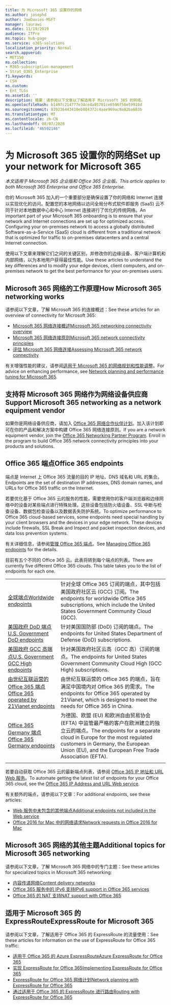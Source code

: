 ```yaml
---
title: 为 Microsoft 365 设置你的网络
ms.author: josephd
author: JoeDavies-MSFT
manager: laurawi
ms.date: 11/19/2019
audience: ITPro
ms.topic: hub-page
ms.service: o365-solutions
localization_priority: Normal
search.appverid:
- MET150
ms.collection:
- M365-subscription-management
- Strat_O365_Enterprise
f1.keywords:
- CSH
ms.custom:
- Ent_TLGs
ms.assetid: ''
description: 摘要：请参阅以下文章以了解适用于 Microsoft 365 的网络。
ms.openlocfilehash: b1497c214777e34ce4a85701ce6596f50e59910d
ms.sourcegitcommit: 839236443410eb804372c4aae969ac9a82ba683b
ms.translationtype: MT
ms.contentlocale: zh-CN
ms.lasthandoff: 08/07/2020
ms.locfileid: "46592146"
---
```

# <a name="set-up-your-network-for-microsoft-365"></a><span data-ttu-id="5a5c1-103">为 Microsoft 365 设置你的网络</span><span class="sxs-lookup"><span data-stu-id="5a5c1-103">Set up your network for Microsoft 365</span></span>

<span data-ttu-id="5a5c1-104">*本文适用于 Microsoft 365 企业版和 Office 365 企业版。*</span><span class="sxs-lookup"><span data-stu-id="5a5c1-104">*This article applies to both Microsoft 365 Enterprise and Office 365 Enterprise.*</span></span>

<span data-ttu-id="5a5c1-p101">你的 Microsoft 365 加入的一个重要部分是确保设置了你的网络和 Internet 连接以实现优化的访问。配置您的本地网络以访问全局分布式软件即服务 (SaaS) 云不同于针对本地数据中心和中心 Internet 连接进行了优化的传统网络。</span><span class="sxs-lookup"><span data-stu-id="5a5c1-p101">An important part of your Microsoft 365 onboarding is to ensure that your network and Internet connections are set up for optimized access. Configuring your on-premises network to access a globally distributed Software-as-a-Service (SaaS) cloud is different from a traditional network that is optimized for traffic to on-premises datacenters and a central Internet connection.</span></span> 

<span data-ttu-id="5a5c1-107">使用以下文章来理解它们之间的关键区别，并修改你的边缘设备、客户端计算机和内部网络，以为本地用户获得最佳性能。</span><span class="sxs-lookup"><span data-stu-id="5a5c1-107">Use these articles to understand the key differences and to modify your edge devices, client computers, and on-premises network to get the best performance for your on-premises users.</span></span>

## <a name="how-microsoft-365-networking-works"></a><span data-ttu-id="5a5c1-108">Microsoft 365 网络的工作原理</span><span class="sxs-lookup"><span data-stu-id="5a5c1-108">How Microsoft 365 networking works</span></span>

<span data-ttu-id="5a5c1-109">请参阅以下文章，了解 Microsoft 365 的连接概述：</span><span class="sxs-lookup"><span data-stu-id="5a5c1-109">See these articles for an overview of connectivity for Microsoft 365:</span></span>

- [<span data-ttu-id="5a5c1-110">Microsoft 365 网络连接概述</span><span class="sxs-lookup"><span data-stu-id="5a5c1-110">Microsoft 365 networking connectivity overview</span></span>](office-365-networking-overview.md)
- [<span data-ttu-id="5a5c1-111">Microsoft 365 网络连接原则</span><span class="sxs-lookup"><span data-stu-id="5a5c1-111">Microsoft 365 network connectivity principles</span></span>](office-365-network-connectivity-principles.md)
- [<span data-ttu-id="5a5c1-112">评估 Microsoft 365 网络连接</span><span class="sxs-lookup"><span data-stu-id="5a5c1-112">Assessing Microsoft 365 network connectivity</span></span>](assessing-network-connectivity.md)

<span data-ttu-id="5a5c1-113">有关增强性能的建议，请参阅[适用于 Microsoft 365 的网络规划和性能调整](network-planning-and-performance.md)。</span><span class="sxs-lookup"><span data-stu-id="5a5c1-113">For advice on enhancing performance, see [Network planning and performance tuning for Microsoft 365](network-planning-and-performance.md).</span></span>

## <a name="support-microsoft-365-networking-as-a-network-equipment-vendor"></a><span data-ttu-id="5a5c1-114">支持将 Microsoft 365 网络作为网络设备供应商</span><span class="sxs-lookup"><span data-stu-id="5a5c1-114">Support Microsoft 365 networking as a network equipment vendor</span></span>

<span data-ttu-id="5a5c1-p102">如果你是网络设备供应商，请加入 [Office 365 网络合作伙伴计划](office-365-networking-partner-program.md)。加入该计划即可在你的产品和解决方案中构建 Office 365 网络连接原则。</span><span class="sxs-lookup"><span data-stu-id="5a5c1-p102">If you are a network equipment vendor, join the [Office 365 Networking Partner Program](office-365-networking-partner-program.md). Enroll in the program to build Office 365 network connectivity principles into your products and solutions.</span></span> 

## <a name="office-365-endpoints"></a><span data-ttu-id="5a5c1-117">Office 365 端点</span><span class="sxs-lookup"><span data-stu-id="5a5c1-117">Office 365 endpoints</span></span>

<span data-ttu-id="5a5c1-118">端点是 Internet 上 Office 365 流量的目的 IP 地址、DNS 域名和 URL 的集合。</span><span class="sxs-lookup"><span data-stu-id="5a5c1-118">Endpoints are the set of destination IP addresses, DNS domain names, and URLs for Office 365 traffic on the Internet.</span></span> 

<span data-ttu-id="5a5c1-p103">若要优化基于 Office 365 云的服务的性能，需要使用你的客户端浏览器和边缘网络中的设备对某些端点进行特殊处理。这些设备包括防火墙设备、SSL 中断与检查设备、数据包检查设备以及数据丢失防护系统。</span><span class="sxs-lookup"><span data-stu-id="5a5c1-p103">To optimize performance to Office 365 cloud-based services, some endpoints need special handling by your client browsers and the devices in your edge network. These devices include firewalls, SSL Break and Inspect and packet inspection devices, and data loss prevention systems.</span></span>

<span data-ttu-id="5a5c1-121">有关详细信息，请参阅[管理 Office 365 端点](managing-office-365-endpoints.md)。</span><span class="sxs-lookup"><span data-stu-id="5a5c1-121">See [Managing Office 365 endpoints](managing-office-365-endpoints.md) for the details.</span></span>

<span data-ttu-id="5a5c1-p104">目前有五个不同的 Office 365 云。此表将转到每个端点的列表。</span><span class="sxs-lookup"><span data-stu-id="5a5c1-p104">There are currently five different Office 365 clouds. This table takes you to the list of endpoints for each one.</span></span>

|||
|:-------|:-----|
| [<span data-ttu-id="5a5c1-124">全球端点</span><span class="sxs-lookup"><span data-stu-id="5a5c1-124">Worldwide endpoints</span></span>](urls-and-ip-address-ranges.md) | <span data-ttu-id="5a5c1-125">针对全球 Office 365 订阅的端点，其中包括美国政府社区云 (GCC) 订阅。</span><span class="sxs-lookup"><span data-stu-id="5a5c1-125">The endpoints for worldwide Office 365 subscriptions, which include the United States Government Community Cloud (GCC).</span></span> |
| [<span data-ttu-id="5a5c1-126">美国政府 DoD 端点</span><span class="sxs-lookup"><span data-stu-id="5a5c1-126">U.S. Government DoD endpoints</span></span>](office-365-u-s-government-dod-endpoints.md) | <span data-ttu-id="5a5c1-127">针对美国国防部 (DoD) 订阅的端点。</span><span class="sxs-lookup"><span data-stu-id="5a5c1-127">The endpoints for United States Department of Defense (DoD) subscriptions.</span></span> |
| [<span data-ttu-id="5a5c1-128">美国政府 GCC 高端点</span><span class="sxs-lookup"><span data-stu-id="5a5c1-128">U.S. Government GCC High endpoints</span></span>](office-365-u-s-government-gcc-high-endpoints.md) | <span data-ttu-id="5a5c1-129">针对美国政府社区云高（GCC 高）订阅的端点。</span><span class="sxs-lookup"><span data-stu-id="5a5c1-129">The endpoints for United States Government Community Cloud High (GCC High) subscriptions.</span></span> |
| [<span data-ttu-id="5a5c1-130">由世纪互联运营的 Office 365 端点</span><span class="sxs-lookup"><span data-stu-id="5a5c1-130">Office 365 operated by 21Vianet endpoints</span></span>](urls-and-ip-address-ranges-21vianet.md) | <span data-ttu-id="5a5c1-131">由世纪互联运营的 Office 365 的端点，旨在满足中国境内对 Office 365 的需求。</span><span class="sxs-lookup"><span data-stu-id="5a5c1-131">The endpoints for Office 365 operated by 21Vianet, which is designed to meet the needs for Office 365 in China.</span></span> |
| [<span data-ttu-id="5a5c1-132">Office 365 Germany 端点</span><span class="sxs-lookup"><span data-stu-id="5a5c1-132">Office 365 Germany endpoints</span></span>](office-365-germany-endpoints.md) | <span data-ttu-id="5a5c1-133">为德国、欧盟 (EU) 和欧洲自由贸易协会 (EFTA) 中监管最严格的客户在欧洲建立的独立云的端点。</span><span class="sxs-lookup"><span data-stu-id="5a5c1-133">The endpoints for a separate cloud in Europe for the most regulated customers in Germany, the European Union (EU), and the European Free Trade Association (EFTA).</span></span> |
|||

<span data-ttu-id="5a5c1-134">若要自动获取 Office 365 云的最新端点列表，请参阅 [Office 365 IP 地址和 URL Web 服务](office-365-ip-web-service.md)。</span><span class="sxs-lookup"><span data-stu-id="5a5c1-134">To automate getting the latest list of endpoints for your Office 365 cloud, see the [Office 365 IP Address and URL Web service](office-365-ip-web-service.md).</span></span>

<span data-ttu-id="5a5c1-135">有关额外的端点，请参阅以下文章：</span><span class="sxs-lookup"><span data-stu-id="5a5c1-135">For additional endpoints, see these articles:</span></span>

- [<span data-ttu-id="5a5c1-136">Web 服务中未包含的其他端点</span><span class="sxs-lookup"><span data-stu-id="5a5c1-136">Additional endpoints not included in the Web service</span></span>](additional-office365-ip-addresses-and-urls.md)
- [<span data-ttu-id="5a5c1-137">Office 2016 for Mac 中的网络请求</span><span class="sxs-lookup"><span data-stu-id="5a5c1-137">Network requests in Office 2016 for Mac</span></span>](network-requests-in-office-2016-for-mac.md)


## <a name="additional-topics-for-microsoft-365-networking"></a><span data-ttu-id="5a5c1-138">Microsoft 365 网络的其他主题</span><span class="sxs-lookup"><span data-stu-id="5a5c1-138">Additional topics for Microsoft 365 networking</span></span>

<span data-ttu-id="5a5c1-139">请参阅以下文章，了解 Microsoft 365 网络中的专门主题：</span><span class="sxs-lookup"><span data-stu-id="5a5c1-139">See these articles for specialized topics in Microsoft 365 networking:</span></span>

- [<span data-ttu-id="5a5c1-140">内容传递网络</span><span class="sxs-lookup"><span data-stu-id="5a5c1-140">Content delivery networks</span></span>](content-delivery-networks.md)
- [<span data-ttu-id="5a5c1-141">Office 365 服务中的 IPv6 支持</span><span class="sxs-lookup"><span data-stu-id="5a5c1-141">IPv6 support in Office 365 services</span></span>](ipv6-support.md)
- [<span data-ttu-id="5a5c1-142">Office 365 的 NAT 支持</span><span class="sxs-lookup"><span data-stu-id="5a5c1-142">NAT support with Office 365</span></span>](nat-support-with-office-365.md)

## <a name="expressroute-for-microsoft-365"></a><span data-ttu-id="5a5c1-143">适用于 Microsoft 365 的 ExpressRoute</span><span class="sxs-lookup"><span data-stu-id="5a5c1-143">ExpressRoute for Microsoft 365</span></span>

<span data-ttu-id="5a5c1-144">请参阅以下文章，了解适用于 Office 365 的 ExpressRoute 的流量使用：</span><span class="sxs-lookup"><span data-stu-id="5a5c1-144">See these articles for information on the use of ExpressRoute for Office 365 traffic:</span></span>

- [<span data-ttu-id="5a5c1-145">适用于 Office 365 的 Azure ExpressRoute</span><span class="sxs-lookup"><span data-stu-id="5a5c1-145">Azure ExpressRoute for Office 365</span></span>](azure-expressroute.md)
- [<span data-ttu-id="5a5c1-146">实现 ExpressRoute for Office 365</span><span class="sxs-lookup"><span data-stu-id="5a5c1-146">Implementing ExpressRoute for Office 365</span></span>](implementing-expressroute.md)
- [<span data-ttu-id="5a5c1-147">ExpressRoute for Office 365 网络计划</span><span class="sxs-lookup"><span data-stu-id="5a5c1-147">Network planning with ExpressRoute for Office 365</span></span>](network-planning-with-expressroute.md)
- [<span data-ttu-id="5a5c1-148">通过适用于 Office 365 的 ExpressRoute 进行路由</span><span class="sxs-lookup"><span data-stu-id="5a5c1-148">Routing with ExpressRoute for Office 365</span></span>](routing-with-expressroute.md)
